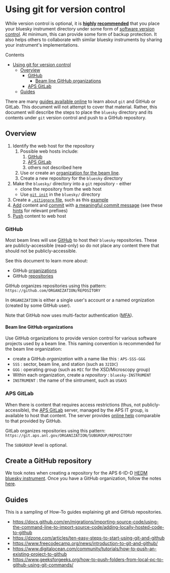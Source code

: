 # Using git for version control

While version control is optional, it is
**[highly](https://www.git-tower.com/learn/git/ebook/en/desktop-gui/basics/why-use-version-control/)
[recommended](https://about.gitlab.com/topics/version-control/#why-use-version-control)**
that you place your bluesky instrument directory under some form of [software
version control](https://www.software.com/devops-guides/version-control-guide).
At minimum, this can provide some form of backup protection.  It also helps
others to collaborate with similar bluesky instruments by sharing your
instrument's implementations.

Contents

- [Using git for version control](#using-git-for-version-control)
  - [Overview](#overview)
    - [GitHub](#github)
      - [Beam line GitHub organizations](#beam-line-github-organizations)
    - [APS GitLab](#aps-gitlab)
  - [Guides](#guides)

There are many [guides available online](#guides) to learn about `git` and
GitHub or GitLab.  This document will not attempt to cover that material.
Rather, this document will describe the steps to place the `bluesky` directory
and its contents under `git` version control and push to a GitHub repository.

## Overview

1. Identify the web host for the repository
   1. Possible web hosts include:
      1. [GitHub](#github)
      2. [APS GitLab](#aps-gitlab)
      3. others not described here
   2. Use or create an [organization for the beam line](#beam-line-github-organizations).
   3. Create a new repository for the `bluesky` directory
2. Make the `bluesky/` directory into a `git` repository - either
   - clone the repository from the web host
   - Use [`git init`](https://github.com/git-guides/git-init) in the `bluesky/` directory
3. Create a [`.gitignore` file](https://git-scm.com/docs/gitignore), such as this [example](https://github.com/APS-USAXS/usaxs-bluesky/blob/master/.gitignore)
4. [Add](https://git-scm.com/docs/git-add) content and [commit](https://git-scm.com/docs/git-commit) with [a meaningful commit message](https://www.freecodecamp.org/news/git-best-practices-commits-and-code-reviews/) (see these [hints](https://github.com/bluesky/databroker/blob/main/.github/CONTRIBUTING.md#writing-the-commit-message) for relevant prefixes)
5. [Push](https://git-scm.com/docs/git-push) content to web host

### GitHub

Most beam lines will use [GitHub](https://github.com) to host their `bluesky`
repositories.  These are publicly-accessible (read-only) so do not place any
content there that should not be publicly-accessible.

See this document to learn more about:

- GitHub [organizations](https://support.github.com/features/organizations)
- GitHub [repositories](https://support.github.com/features/repositories)

GitHub organizes repositories using this pattern:
`https://github.com/ORGANIZATION/REPOSITORY`

In `ORGANIZATION` is either a single user's account or a named orgnization
(created by some GitHub user).

Note that GitHub now uses multi-factor authentication
([MFA](https://docs.github.com/en/authentication/securing-your-account-with-two-factor-authentication-2fa/configuring-two-factor-authentication)).

#### Beam line GitHub organizations

Use GitHub organizations to provide version control for various software projects
used by a beam line.
This naming convention is recommended for the beam line organization:

- create a GitHub *organization* with a name like this : `APS-SSS-GGG`
- `SSS` : sector, beam line, and station (such as `32IDC`)
- `GGG` : operating group (such as `MIC` for the XSD/Microscopy group)
- Within each organization, create a *repository* : `bluesky-INSTRUMENT`
- `INSTRUMENT` : the name of the sintrument, such as `USAXS`

### APS GitLab

When there is content that requires access restrictions (thus, not
publicly-accessible), the [APS GitLab](https://git.aps.anl.gov/) server, managed
by the APS IT group, is available to host that content.  The server provides
[online help](https://git.aps.anl.gov/help) comparable to that provided by
GitHub.

GitLab organizes repositories using this pattern:  `https://git.aps.anl.gov/ORGANIZATION/SUBGROUP/REPOSITORY`

The `SUBGROUP` level is optional.

## Create a GitHub repository

We took notes when creating a repository for the APS 6-ID-D
[HEDM bluesky instrument](https://github.com/aps-ht-hedm/bluesky_instrument.git).
Once you have a GitHub organization, follow the notes [here](./create_github_repo.md).

## Guides

This is a sampling of How-To guides explaining git and GitHub repositories.

- https://docs.github.com/en/migrations/importing-source-code/using-the-command-line-to-import-source-code/adding-locally-hosted-code-to-github
- https://dzone.com/articles/ten-easy-steps-to-start-using-git-and-github
- https://www.freecodecamp.org/news/introduction-to-git-and-github/
- https://www.digitalocean.com/community/tutorials/how-to-push-an-existing-project-to-github
- https://www.geeksforgeeks.org/how-to-push-folders-from-local-pc-to-github-using-git-commands/
